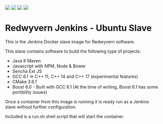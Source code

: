 ![](https://img.shields.io/docker/stars/redwyvern/jenkins-ubuntu-slave.svg)
![](https://img.shields.io/docker/pulls/redwyvern/jenkins-ubuntu-slave.svg)
![](https://img.shields.io/docker/automated/redwyvern/jenkins-ubuntu-slave.svg)
[![](https://images.microbadger.com/badges/image/redwyvern/jenkins-ubuntu-slave.svg)](https://microbadger.com/images/redwyvern/jenkins-ubuntu-slave "Get your own image badge on microbadger.com")

Redwyvern Jenkins - Ubuntu Slave 
================================

This is the Jenkins Docker slave image for Redwyvern software.

This slave contains software to build the following type of projects:
* Java 8 Maven
* Javascript with NPM, Node & Bower
* Sencha Ext JS
* GCC 6.1 => C++ 11, C++ 14 and C++ 17 (experimental features)
* CMake 3.6.1
* Boost 6.0 - Built with GCC 6.1 (At the time of writing, Boost 6.1 has some portibility issues)

Once a container from this image is running it is ready run as a Jenkins slave without further configuration.

Included is a run.sh shell script that will start the container.
